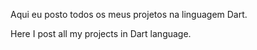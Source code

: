Aqui eu posto todos os meus projetos na linguagem Dart.


Here I post all my projects in Dart language.
